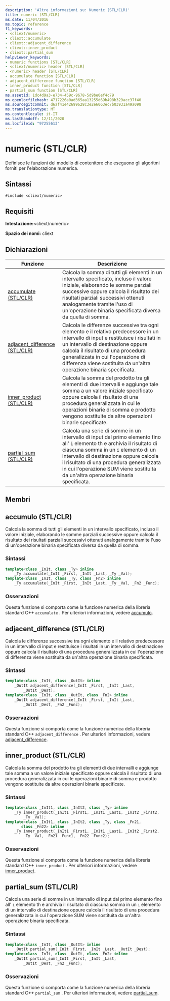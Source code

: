 ```yaml
---
description: 'Altre informazioni su: Numeric (STL/CLR)'
title: numeric (STL/CLR)
ms.date: 11/04/2016
ms.topic: reference
f1_keywords:
- <cliext/numeric>
- cliext::accumulate
- cliext::adjacent_difference
- cliext::inner_product
- cliext::partial_sum
helpviewer_keywords:
- numeric functions [STL/CLR]
- <cliext/numeric> header [STL/CLR]
- <numeric> header [STL/CLR]
- accumulate function [STL/CLR]
- adjacent_difference function [STL/CLR]
- inner_product function [STL/CLR]
- partial_sum function [STL/CLR]
ms.assetid: 1dc4d9a3-e734-459c-9678-5d9be0ef4c79
ms.openlocfilehash: 4717226a0ad365aa13255d69b498b329acc37f40
ms.sourcegitcommit: d6af41e42699628c3e2e6063ec7b03931a49a098
ms.translationtype: MT
ms.contentlocale: it-IT
ms.lasthandoff: 12/11/2020
ms.locfileid: "97255613"
---
```

# <a name="numeric-stlclr"></a>numeric (STL/CLR)

Definisce le funzioni del modello di contenitore che eseguono gli algoritmi forniti per l'elaborazione numerica.

## <a name="syntax"></a>Sintassi

```
#include <cliext/numeric>
```

## <a name="requirements"></a>Requisiti

**Intestazione:**\<cliext/numeric>

**Spazio dei nomi:** cliext

## <a name="declarations"></a>Dichiarazioni

|Funzione|Descrizione|
|--------------|-----------------|
|[accumulate (STL/CLR)](#accumulate)|Calcola la somma di tutti gli elementi in un intervallo specificato, incluso il valore iniziale, elaborando le somme parziali successive oppure calcola il risultato dei risultati parziali successivi ottenuti analogamente tramite l'uso di un'operazione binaria specificata diversa da quella di somma.|
|[adjacent_difference (STL/CLR)](#adjacent_difference)|Calcola le differenze successive tra ogni elemento e il relativo predecessore in un intervallo di input e restituisce i risultati in un intervallo di destinazione oppure calcola il risultato di una procedura generalizzata in cui l'operazione di differenza viene sostituita da un'altra operazione binaria specificata.|
|[inner_product (STL/CLR)](#inner_product)|Calcola la somma del prodotto tra gli elementi di due intervalli e aggiunge tale somma a un valore iniziale specificato oppure calcola il risultato di una procedura generalizzata in cui le operazioni binarie di somma e prodotto vengono sostituite da altre operazioni binarie specificate.|
|[partial_sum (STL/CLR)](#partial_sum)|Calcola una serie di somme in un intervallo di input dal primo elemento fino all' `i` elemento th e archivia il risultato di ciascuna somma in un `i` elemento di un intervallo di destinazione oppure calcola il risultato di una procedura generalizzata in cui l'operazione SUM viene sostituita da un'altra operazione binaria specificata.|

## <a name="members"></a>Membri

## <a name="accumulate-stlclr"></a><a name="accumulate"></a> accumulo (STL/CLR)

Calcola la somma di tutti gli elementi in un intervallo specificato, incluso il valore iniziale, elaborando le somme parziali successive oppure calcola il risultato dei risultati parziali successivi ottenuti analogamente tramite l'uso di un'operazione binaria specificata diversa da quella di somma.

### <a name="syntax"></a>Sintassi

```cpp
template<class _InIt, class _Ty> inline
    _Ty accumulate(_InIt _First, _InIt _Last, _Ty _Val);
template<class _InIt, class _Ty, class _Fn2> inline
    _Ty accumulate(_InIt _First, _InIt _Last, _Ty _Val, _Fn2 _Func);
```

### <a name="remarks"></a>Osservazioni

Questa funzione si comporta come la funzione numerica della libreria standard C++ `accumulate` . Per ulteriori informazioni, vedere [accumulo](../standard-library/numeric-functions.md#accumulate).

## <a name="adjacent_difference-stlclr"></a><a name="adjacent_difference"></a> adjacent_difference (STL/CLR)

Calcola le differenze successive tra ogni elemento e il relativo predecessore in un intervallo di input e restituisce i risultati in un intervallo di destinazione oppure calcola il risultato di una procedura generalizzata in cui l'operazione di differenza viene sostituita da un'altra operazione binaria specificata.

### <a name="syntax"></a>Sintassi

```cpp
template<class _InIt, class _OutIt> inline
    _OutIt adjacent_difference(_InIt _First, _InIt _Last,
        _OutIt _Dest);
template<class _InIt, class _OutIt, class _Fn2> inline
    _OutIt adjacent_difference(_InIt _First, _InIt _Last,
        _OutIt _Dest, _Fn2 _Func);
```

### <a name="remarks"></a>Osservazioni

Questa funzione si comporta come la funzione numerica della libreria standard C++ `adjacent_difference` . Per ulteriori informazioni, vedere [adjacent_difference](../standard-library/numeric-functions.md#adjacent_difference).

## <a name="inner_product-stlclr"></a><a name="inner_product"></a> inner_product (STL/CLR)

Calcola la somma del prodotto tra gli elementi di due intervalli e aggiunge tale somma a un valore iniziale specificato oppure calcola il risultato di una procedura generalizzata in cui le operazioni binarie di somma e prodotto vengono sostituite da altre operazioni binarie specificate.

### <a name="syntax"></a>Sintassi

```cpp
template<class _InIt1, class _InIt2, class _Ty> inline
    _Ty inner_product(_InIt1 _First1, _InIt1 _Last1, _InIt2 _First2,
        _Ty _Val);
template<class _InIt1, class _InIt2, class _Ty, class _Fn21,
       class _Fn22> inline
    _Ty inner_product(_InIt1 _First1, _InIt1 _Last1, _InIt2 _First2,
        _Ty _Val, _Fn21 _Func1, _Fn22 _Func2);
```

### <a name="remarks"></a>Osservazioni

Questa funzione si comporta come la funzione numerica della libreria standard C++ `inner_product` . Per ulteriori informazioni, vedere [inner_product](../standard-library/numeric-functions.md#inner_product).

## <a name="partial_sum-stlclr"></a><a name="partial_sum"></a> partial_sum (STL/CLR)

Calcola una serie di somme in un intervallo di input dal primo elemento fino all' `i` elemento th e archivia il risultato di ciascuna somma in un `i` elemento di un intervallo di destinazione oppure calcola il risultato di una procedura generalizzata in cui l'operazione SUM viene sostituita da un'altra operazione binaria specificata.

### <a name="syntax"></a>Sintassi

```cpp
template<class _InIt, class _OutIt> inline
    _OutIt partial_sum(_InIt _First, _InIt _Last, _OutIt _Dest);
template<class _InIt, class _OutIt, class _Fn2> inline
    _OutIt partial_sum(_InIt _First, _InIt _Last,
        _OutIt _Dest, _Fn2 _Func);
```

### <a name="remarks"></a>Osservazioni

Questa funzione si comporta come la funzione numerica della libreria standard C++ `partial_sum` . Per ulteriori informazioni, vedere [partial_sum](../standard-library/numeric-functions.md#partial_sum).

